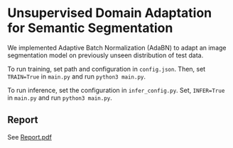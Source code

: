 # Unsupervised Domain Adaptation for Semantic Segmentation

We implemented Adaptive Batch Normalization (AdaBN) to adapt an image segmentation model on previously unseen distribution of test data. 

To run training, set path and configuration in `config.json`. Then, set `TRAIN=True` in `main.py` and run `python3 main.py`. 

To run inference, set the configuration in `infer_config.py`. Set, `INFER=True` in `main.py` and run `python3 main.py`.

## Report 
See [Report.pdf](./Report.pdf)
